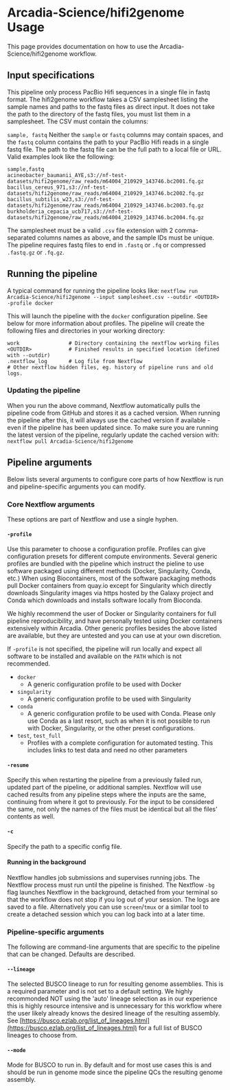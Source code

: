 # Arcadia-Science/hifi2genome Usage

This page provides documentation on how to use the Arcadia-Science/hifi2genome workflow.

## Input specifications

This pipeline only process PacBio Hifi sequences in a single file in fastq format. The hifi2genome workflow takes a CSV samplesheet listing the sample names and paths to the fastq files as direct input. It does not take the path to the directory of the fastq files, you must list them in a samplesheet. The CSV must contain the columns:

`sample, fastq`
Neither the `sample` or `fastq` columns may contain spaces, and the `fastq` column contains the path to your PacBio Hifi reads in a single fastq file. The path to the fastq file can be the full path to a local file or URL. Valid examples look like the following:

```
sample,fastq
acineobacter_baumanii_AYE,s3://nf-test-datasets/hifi2genome/raw_reads/m64004_210929_143746.bc2001.fq.gz
bacillus_cereus_971,s3://nf-test-datasets/hifi2genome/raw_reads/m64004_210929_143746.bc2002.fq.gz
bacillus_subtilis_w23,s3://nf-test-datasets/hifi2genome/raw_reads/m64004_210929_143746.bc2003.fq.gz
burkholderia_cepacia_ucb717,s3://nf-test-datasets/hifi2genome/raw_reads/m64004_210929_143746.bc2004.fq.gz
```

The samplesheet must be a valid `.csv` file extension with 2 comma-separated columns names as above, and the sample IDs must be unique. The pipeline requires fastq files to end in `.fastq` or `.fq` or compressed `.fastq.gz` or `.fq.gz`.

## Running the pipeline

A typical command for running the pipeline looks like:
`nextflow run Arcadia-Science/hifi2genome --input samplesheet.csv --outdir <OUTDIR> -profile docker`

This will launch the pipeline with the `docker` configuration pipeline. See below for more information about profiles.
The pipeline will create the following files and directories in your working directory:

```
work                # Directory containing the nextflow working files
<OUTDIR>            # Finished results in specified location (defined with --outdir)
.nextflow_log       # Log file from Nextflow
# Other nextflow hidden files, eg. history of pipeline runs and old logs.
```

### Updating the pipeline

When you run the above command, Nextflow automatically pulls the pipeline code from GitHub and stores it as a cached version. When running the pipeline after this, it will always use the cached version if available - even if the pipeline has been updated since. To make sure you are running the latest version of the pipeline, regularly update the cached version with:
`nextflow pull Arcadia-Science/hifi2genome`

## Pipeline arguments

Below lists several arguments to configure core parts of how Nextflow is run and pipeline-specific arguments you can modify.

### Core Nextflow arguments

These options are part of Nextflow and use a single hyphen.

#### `-profile`

Use this parameter to choose a configuration profile. Profiles can give configuration presets for different compute environments. Several generic profiles are bundled with the pipeline which instruct the pieline to use software packaged using different methods (Docker, Singularity, Conda, etc.) When using Biocontainers, most of the software packaging methods pull Docker containers from quay.io except for Singularity which directly downloads Singularity images via https hosted by the Galaxy project and Conda which downloads and installs software locally from Bioconda.

We highly recommend the user of Docker or Singularity containers for full pipeline reproducibility, and have personally tested using Docker containers extensively within Arcadia. Other generic profiles besides the above listed are available, but they are untested and you can use at your own discretion.

If `-profile` is not specified, the pipeline will run locally and expect all software to be installed and available on the `PATH` which is not recommended.

- `docker`
  - A generic configuration profile to be used with Docker
- `singularity`
  - A generic configuration profile to be used with Singularity
- `conda`
  - A generic configuration profile to be used with Conda. Please only use Conda as a last resort, such as when it is not possible to run with Docker, Singularity, or the other preset configurations.
- `test`, `test_full`
  - Profiles with a complete configuration for automated testing. This includes links to test data and need no other parameters

#### `-resume`

Specify this when restarting the pipeline from a previously failed run, updated part of the pipeline, or additional samples. Nextflow will use cached results from any pipeline steps where the inputs are the same, continuing from where it got to previously. For the input to be considered the same, not only the names of the files must be identical but all the files' contents as well.

#### `-c`

Specify the path to a specific config file.

#### Running in the background

Nextflow handles job submissions and supervises running jobs. The Nextflow process must run until the pipeline is finished. The Nextflow `-bg` flag launches Nextflow in the background, detached from your terminal so that the workflow does not stop if you log out of your session. The logs are saved to a file. Alternatively you can use `screen`/`tmux` or a similar tool to create a detached session which you can log back into at a later time.

### Pipeline-specific arguments

The following are command-line arguments that are specific to the pipeline that can be changed. Defaults are described.

#### `--lineage`

The selected BUSCO lineage to run for resulting genome assemblies. This is a required parameter and is not set to a default setting. We highly recommonded NOT using the 'auto' lineage selection as in our experience this is highly resource intensive and is unnecessary for this workflow where the user likely already knows the desired lineage of the resulting assembly. See [https://busco.ezlab.org/list_of_lineages.html](https://busco.ezlab.org/list_of_lineages.html) for a full list of BUSCO lineages to choose from.

#### `--mode`

Mode for BUSCO to run in. By default and for most use cases this is and should be run in genome mode since the pipeline QCs the resulting genome assembly.
